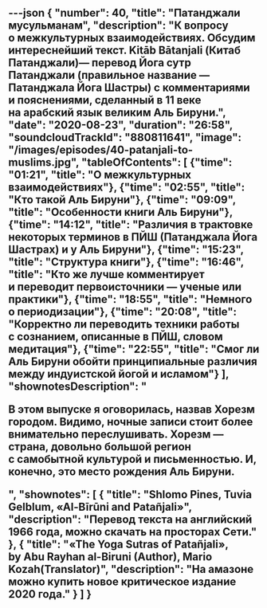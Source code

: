 ---json
{
	"number": 40,
	"title": "Патанджали мусульманам",
	"description": "К&nbsp;вопросу о&nbsp;межкультурных взаимодействиях. Обсудим интереснейший текст. Kitāb Bātanjali (Китаб Патанджали)&mdash; перевод Йога сутр Патанджали (правильное название&nbsp;&mdash; Патанджала Йога Шастры) с&nbsp;комментариями и&nbsp;пояснениями, сделанный в&nbsp;11&nbsp;веке на&nbsp;арабский язык великим Аль Бируни.",
	"date": "2020-08-23",
	"duration": "26:58",
	"soundcloudTrackId": "880811641",
	"image": "/images/episodes/40-patanjali-to-muslims.jpg",
	"tableOfContents": [
		{"time": "01:21", "title": "О&nbsp;межкультурных взаимодействиях"},
		{"time": "02:55", "title": "Кто такой Аль Бируни"},
		{"time": "09:09", "title": "Особенности книги Аль Бируни"},
		{"time": "14:12", "title": "Различия в&nbsp;трактовке некоторых терминов в&nbsp;ПЙШ (Патанджала Йога Шастрах) и&nbsp;у&nbsp;Аль Бируни"},
		{"time": "15:23", "title": "Структура книги"},
		{"time": "16:46", "title": "Кто&nbsp;же лучше комментирует и&nbsp;переводит первоисточники&nbsp;&mdash; ученые или практики"},
		{"time": "18:55", "title": "Немного о&nbsp;периодизации"},
		{"time": "20:08", "title": "Корректно&nbsp;ли переводить техники работы с&nbsp;сознанием, описанные в&nbsp;ПЙШ, словом медитация"},
		{"time": "22:55", "title": "Смог&nbsp;ли Аль Бируни обойти принципиальные различия между индуистской йогой и&nbsp;исламом"}
	],
	"shownotesDescription": "<p>В&nbsp;этом выпуске я&nbsp;оговорилась, назвав Хорезм городом. Видимо, ночные записи стоит более внимательно переслушивать. Хорезм&nbsp;&mdash; страна, довольно большой регион с&nbsp;самобытной культурой и&nbsp;письменностью. И, конечно, это место рождения Аль Бируни.</p>",
	"shownotes": [
		{
			"title": "Shlomo Pines, Tuvia Gelblum, &laquo;Al-Bīrūni and Pata&ntilde;jali&raquo;",
			"description": "Перевод текста на&nbsp;английский 1966&nbsp;года, можно скачать на&nbsp;просторах Сети."
		},
		{
			"title": "&laquo;The Yoga Sutras of&nbsp;Pata&ntilde;jali&raquo;, by&nbsp;Abu Rayhan al-Biruni (Author), Mario Kozah(Translator)",
			"description": "На&nbsp;амазоне можно купить новое критическое издание 2020 года."
		}
	]
}
---





